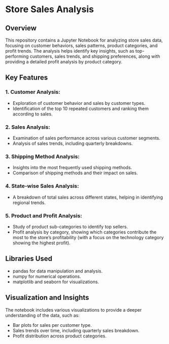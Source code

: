 # Store Sales Analysis

## Overview
This repository contains a Jupyter Notebook for analyzing store sales data, focusing on customer behaviors, sales patterns, product categories, and profit trends. The analysis helps identify key insights, such as top-performing customers, sales trends, and shipping preferences, along with providing a detailed profit analysis by product category.


## Key Features
### 1. Customer Analysis:

- Exploration of customer behavior and sales by customer types.
- Identification of the top 10 repeated customers and ranking them according to sales.

### 2. Sales Analysis:

- Examination of sales performance across various customer segments.
- Analysis of sales trends, including quarterly breakdowns.

### 3. Shipping Method Analysis:

- Insights into the most frequently used shipping methods.
- Comparison of shipping methods and their impact on sales.

### 4. State-wise Sales Analysis:

- A breakdown of total sales across different states, helping in identifying regional trends.

### 5. Product and Profit Analysis:

- Study of product sub-categories to identify top sellers.
- Profit analysis by category, showing which categories contribute the most to the store’s profitability (with a focus on the technology category showing the highest profit).

## Libraries Used

- pandas for data manipulation and analysis.
- numpy for numerical operations.
- matplotlib and seaborn for visualizations.


## Visualization and Insights
The notebook includes various visualizations to provide a deeper understanding of the data, such as:

- Bar plots for sales per customer type.
- Sales trends over time, including quarterly sales breakdown.
- Profit distribution across product categories.
